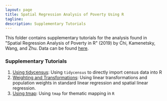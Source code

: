```yaml
---
layout: page
title: Spatial Regression Analysis of Poverty Using R
tagline: 
description: Supplementary Tutorials
---
```


This folder contains supplementary tutorials for the analysis found in "Spatial Regression Analysis of Poverty in R" 
(2019) by Chi, Kamenetsky, Wang, and Zhu. Data can be found [here](https://github.com/mkamenet3/SpatialRegPovertyR/tree/master/data).

### Supplementary Tutorials

1. [Using tidycensus](usingtidycensus.html): Using `tidycensus` to directly import census data into R
2. [Weighting and Transformations](weightingtransformations.html): Using linear transformations and population weights
in standard linear regression and spatial linear regression.
3. [Using tmap](tmap.html): Using `tmap` for thematic mapping in `R`

